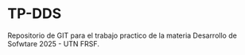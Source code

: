 # TP-DDS
Repositorio de GIT para el trabajo practico de la materia Desarrollo de Sofwtare 2025 - UTN FRSF.
